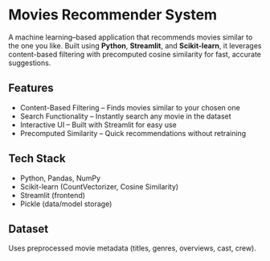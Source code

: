 # Movies Recommender System  
A machine learning–based application that recommends movies similar to the one you like. Built using **Python**, **Streamlit**, and **Scikit-learn**, it leverages content-based filtering with precomputed cosine similarity for fast, accurate suggestions.  

## Features  
- Content-Based Filtering – Finds movies similar to your chosen one  
- Search Functionality – Instantly search any movie in the dataset  
- Interactive UI – Built with Streamlit for easy use  
- Precomputed Similarity – Quick recommendations without retraining  

## Tech Stack  
- Python, Pandas, NumPy  
- Scikit-learn (CountVectorizer, Cosine Similarity)  
- Streamlit (frontend)  
- Pickle (data/model storage)  

## Dataset  
Uses preprocessed movie metadata (titles, genres, overviews, cast, crew).
